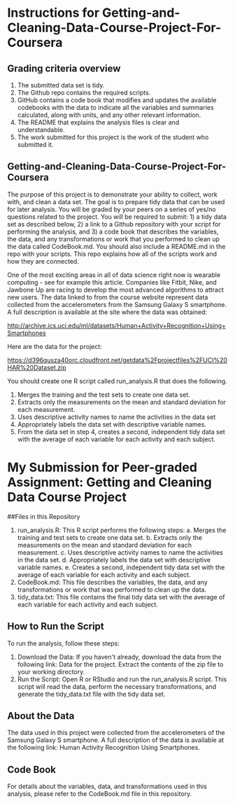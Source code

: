 # Instructions for Getting-and-Cleaning-Data-Course-Project-For-Coursera
## Grading criteria overview
1. The submitted data set is tidy. 
2. The Github repo contains the required scripts.
3. GitHub contains a code book that modifies and updates the available codebooks with the data to indicate all the variables and summaries calculated, along with units, and any other relevant information.
4. The README that explains the analysis files is clear and understandable.
5. The work submitted for this project is the work of the student who submitted it.

## Getting-and-Cleaning-Data-Course-Project-For-Coursera  <br /> 
The purpose of this project is to demonstrate your ability to collect, work with, and clean a data set. The goal is to prepare tidy data that can be used for later analysis. You will be graded by your peers on a series of yes/no questions related to the project. You will be required to submit: 1) a tidy data set as described below, 2) a link to a Github repository with your script for performing the analysis, and 3) a code book that describes the variables, the data, and any transformations or work that you performed to clean up the data called CodeBook.md. You should also include a README.md in the repo with your scripts. This repo explains how all of the scripts work and how they are connected.

One of the most exciting areas in all of data science right now is wearable computing - see for example 
this article. Companies like Fitbit, Nike, and Jawbone Up are racing to develop the most advanced algorithms to attract new users. The data linked to from the course website represent data collected from the accelerometers from the Samsung Galaxy S smartphone. A full description is available at the site where the data was obtained:

http://archive.ics.uci.edu/ml/datasets/Human+Activity+Recognition+Using+Smartphones
 
Here are the data for the project:

https://d396qusza40orc.cloudfront.net/getdata%2Fprojectfiles%2FUCI%20HAR%20Dataset.zip
  
You should create one R script called run_analysis.R that does the following. 
1. Merges the training and the test sets to create one data set.
2. Extracts only the measurements on the mean and standard deviation for each measurement. 
3. Uses descriptive activity names to name the activities in the data set
4. Appropriately labels the data set with descriptive variable names. 
5. From the data set in step 4, creates a second, independent tidy data set with the average of each variable for each activity and each subject.


# My Submission for Peer-graded Assignment: Getting and Cleaning Data Course Project  <br /> 
##Files in this Repository
1. run_analysis.R: This R script performs the following steps:
a. Merges the training and test sets to create one data set.
b. Extracts only the measurements on the mean and standard deviation for each measurement.
c. Uses descriptive activity names to name the activities in the data set.
d. Appropriately labels the data set with descriptive variable names.
e. Creates a second, independent tidy data set with the average of each variable for each activity and each subject.
2. CodeBook.md: This file describes the variables, the data, and any transformations or work that was performed to clean up the data.
3. tidy_data.txt: This file contains the final tidy data set with the average of each variable for each activity and each subject.

## How to Run the Script
To run the analysis, follow these steps:
1. Download the Data: If you haven't already, download the data from the following link: Data for the project. Extract the contents of the zip file to your working directory.
2. Run the Script: Open R or RStudio and run the run_analysis.R script. This script will read the data, perform the necessary transformations, and generate the tidy_data.txt file with the tidy data set.

## About the Data
The data used in this project were collected from the accelerometers of the Samsung Galaxy S smartphone. A full description of the data is available at the following link: Human Activity Recognition Using Smartphones.

## Code Book
For details about the variables, data, and transformations used in this analysis, please refer to the CodeBook.md file in this repository.

